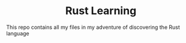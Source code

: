 <h1 align="center">Rust Learning</h1>

This repo contains all my files in my adventure of discovering the Rust language